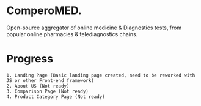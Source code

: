 # ComperoMED. 
Open-source aggregator of online medicine & Diagnostics tests, from popular online pharmacies & telediagnostics chains. 

# Progress
    1. Landing Page (Basic landing page created, need to be reworked with JS or other Front-end framework) 
    2. About US (Not ready)
    3. Comparison Page (Not ready)
    4. Product Category Page (Not ready)

